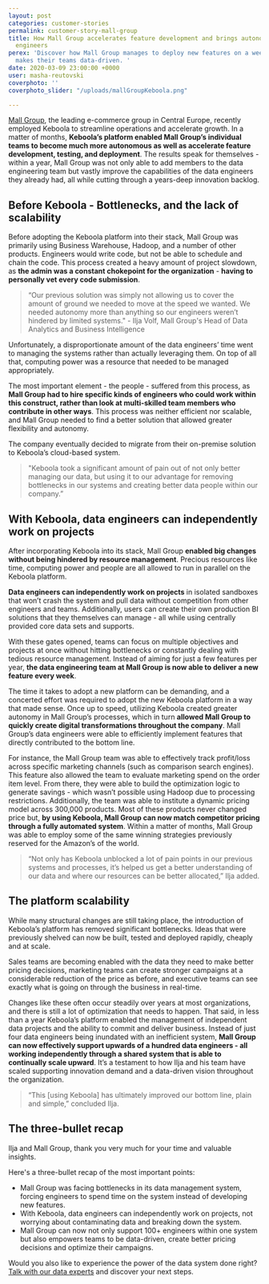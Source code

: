 ```yaml
---
layout: post
categories: customer-stories
permalink: customer-story-mall-group
title: How Mall Group accelerates feature development and brings autonomy to 100+
  engineers
perex: 'Discover how Mall Group manages to deploy new features on a weekly basis and
  makes their teams data-driven. '
date: 2020-03-09 23:00:00 +0000
user: masha-reutovski
coverphoto: ''
coverphoto_slider: "/uploads/mallGroupKeboola.png"

---
```

[Mall Group](https://mallgroup.com/), the leading e-commerce group in Central Europe, recently employed Keboola to streamline operations and accelerate growth. In a matter of months, **Keboola’s platform enabled Mall Group’s individual teams to become much more autonomous as well as accelerate feature development, testing, and deployment**. The results speak for themselves - within a year, Mall Group was not only able to add members to the data engineering team but vastly improve the capabilities of the data engineers they already had, all while cutting through a years-deep innovation backlog.

## Before Keboola - Bottlenecks, and the lack of scalability

Before adopting the Keboola platform into their stack, Mall Group was primarily using Business Warehouse, Hadoop, and a number of other products. Engineers would write code, but not be able to schedule and chain the code. This process created a heavy amount of project slowdown, as **the admin was a constant chokepoint for the organization** - **having to personally vet every code submission**.

> “Our previous solution was simply not allowing us to cover the amount of ground we needed to move at the speed we wanted. We needed autonomy more than anything so our engineers weren’t hindered by limited systems." - Ilja Volf, Mall Group's Head of Data Analytics and Business Intelligence

Unfortunately, a disproportionate amount of the data engineers’ time went to managing the systems rather than actually leveraging them. On top of all that, computing power was a resource that needed to be managed appropriately.

The most important element - the people - suffered from this process, as **Mall Group had to hire specific kinds of engineers who could work within this construct, rather than look at multi-skilled team members who contribute in other ways**. This process was neither efficient nor scalable, and Mall Group needed to find a better solution that allowed greater flexibility and autonomy.

The company eventually decided to migrate from their on-premise solution to Keboola’s cloud-based system.

> "Keboola took a significant amount of pain out of not only better managing our data, but using it to our advantage for removing bottlenecks in our systems and creating better data people within our company.”

## With Keboola, data engineers can independently work on projects

After incorporating Keboola into its stack, Mall Group **enabled big changes without being hindered by resource management**. Precious resources like time, computing power and people are all allowed to run in parallel on the Keboola platform.

**Data engineers can independently work on projects** in isolated sandboxes that won’t crash the system and pull data without competition from other engineers and teams. Additionally, users can create their own production BI solutions that they themselves can manage - all while using centrally provided core data sets and supports.

With these gates opened, teams can focus on multiple objectives and projects at once without hitting bottlenecks or constantly dealing with tedious resource management. Instead of aiming for just a few features per year, **the data engineering team at Mall Group is now able to deliver a new feature every week**.

The time it takes to adopt a new platform can be demanding, and a concerted effort was required to adopt the new Keboola platform in a way that made sense. Once up to speed, utilizing Keboola created greater autonomy in Mall Group’s processes, which in turn **allowed Mall Group to quickly create digital transformations throughout the company**. Mall Group’s data engineers were able to efficiently implement features that directly contributed to the bottom line.

For instance, the Mall Group team was able to effectively track profit/loss across specific marketing channels (such as comparison search engines). This feature also allowed the team to evaluate marketing spend on the order item level. From there, they were able to build the optimization logic to generate savings - which wasn’t possible using Hadoop due to processing restrictions. Additionally, the team was able to institute a dynamic pricing model across 300,000 products. Most of these products never changed price but, **by using Keboola, Mall Group can now match competitor pricing through a fully automated system**. Within a matter of months, Mall Group was able to employ some of the same winning strategies previously reserved for the Amazon’s of the world.

> “Not only has Keboola unblocked a lot of pain points in our previous systems and processes, it’s helped us get a better understanding of our data and where our resources can be better allocated,” Ilja added.

## The platform scalability

While many structural changes are still taking place, the introduction of Keboola’s platform has removed significant bottlenecks. Ideas that were previously shelved can now be built, tested and deployed rapidly, cheaply and at scale.

Sales teams are becoming enabled with the data they need to make better pricing decisions, marketing teams can create stronger campaigns at a considerable reduction of the price as before, and executive teams can see exactly what is going on through the business in real-time.

Changes like these often occur steadily over years at most organizations, and there is still a lot of optimization that needs to happen. That said, in less than a year Keboola’s platform enabled the management of independent data projects and the ability to commit and deliver business. Instead of just four data engineers being inundated with an inefficient system, **Mall Group can now effectively support upwards of a hundred data engineers - all working independently through a shared system that is able to continually scale upward**. It’s a testament to how Ilja and his team have scaled supporting innovation demand and a data-driven vision throughout the organization.

> “This \[using Keboola\] has ultimately improved our bottom line, plain and simple,” concluded Ilja.

## The three-bullet recap

Ilja and Mall Group, thank you very much for your time and valuable insights.

Here's a three-bullet recap of the most important points:

* Mall Group was facing bottlenecks in its data management system, forcing engineers to spend time on the system instead of developing new features.
* With Keboola, data engineers can independently work on projects, not worrying about contaminating data and breaking down the system.
* Mall Group can now not only support 100+ engineers within one system but also empowers teams to be data-driven, create better pricing decisions and optimize their campaigns.

Would you also like to experience the power of the data system done right? [Talk with our data experts](https://www.keboola.com/contact-sales) and discover your next steps.